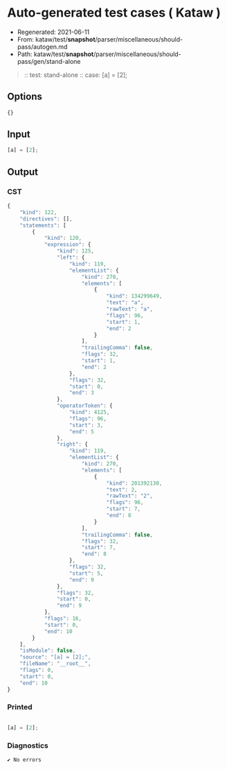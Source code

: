 # Auto-generated test cases ( Kataw )
- Regenerated: 2021-06-11
- From: kataw/test/__snapshot__/parser/miscellaneous/should-pass/autogen.md
- Path: kataw/test/__snapshot__/parser/miscellaneous/should-pass/gen/stand-alone
> :: test: stand-alone
> :: case: [a] = [2];
## Options

`````js
{}
`````
## Input

`````js
[a] = [2];
`````
## Output

### CST

```javascript
{
    "kind": 122,
    "directives": [],
    "statements": [
        {
            "kind": 120,
            "expression": {
                "kind": 125,
                "left": {
                    "kind": 119,
                    "elementList": {
                        "kind": 270,
                        "elements": [
                            {
                                "kind": 134299649,
                                "text": "a",
                                "rawText": "a",
                                "flags": 96,
                                "start": 1,
                                "end": 2
                            }
                        ],
                        "trailingComma": false,
                        "flags": 32,
                        "start": 1,
                        "end": 2
                    },
                    "flags": 32,
                    "start": 0,
                    "end": 3
                },
                "operatorToken": {
                    "kind": 4125,
                    "flags": 96,
                    "start": 3,
                    "end": 5
                },
                "right": {
                    "kind": 119,
                    "elementList": {
                        "kind": 270,
                        "elements": [
                            {
                                "kind": 201392130,
                                "text": 2,
                                "rawText": "2",
                                "flags": 96,
                                "start": 7,
                                "end": 8
                            }
                        ],
                        "trailingComma": false,
                        "flags": 32,
                        "start": 7,
                        "end": 8
                    },
                    "flags": 32,
                    "start": 5,
                    "end": 9
                },
                "flags": 32,
                "start": 0,
                "end": 9
            },
            "flags": 16,
            "start": 0,
            "end": 10
        }
    ],
    "isModule": false,
    "source": "[a] = [2];",
    "fileName": "__root__",
    "flags": 0,
    "start": 0,
    "end": 10
}
```

### Printed

```javascript

[a] = [2];
```

### Diagnostics

```javascript
✔ No errors
```

